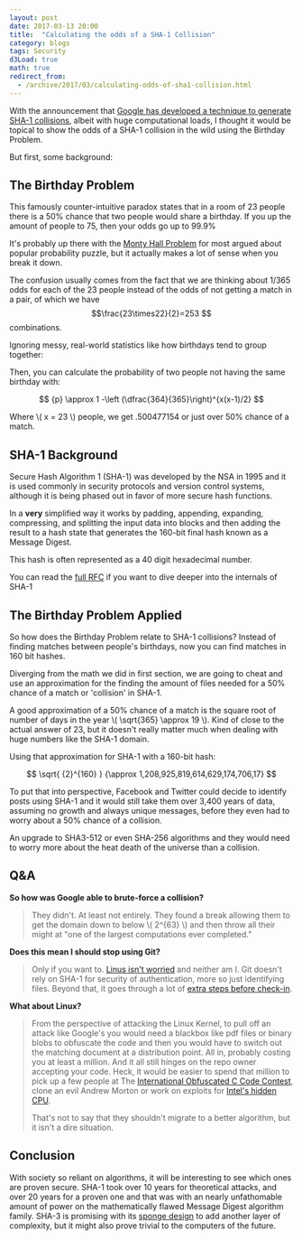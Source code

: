 ```yaml
---
layout: post
date: 2017-03-13 20:00
title:  "Calculating the odds of a SHA-1 Collision"
category: blogs
tags: Security
d3Load: true
math: true
redirect_from:
  - /archive/2017/03/calculating-odds-of-sha1-collision.html
---
```


With the announcement that [Google has developed a technique to generate SHA-1 collisions](https://security.googleblog.com/2017/02/announcing-first-sha1-collision.html), albeit with huge computational loads, I thought it would be topical to show the odds of a SHA-1 collision in the wild using the Birthday Problem.

But first, some background:

The Birthday Problem
--------------------
This famously counter-intuitive paradox states that in a room of 23 people there is a 50% chance that two people would share a birthday. If you up the amount of people to 75, then your odds go up to 99.9%

It's probably up there with the [Monty Hall Problem](https://en.wikipedia.org/wiki/Monty_Hall_problem) for most argued about popular probability puzzle, but it actually makes a lot of sense when you break it down.

The confusion usually comes from the fact that we are thinking about 1/365 odds for each of the 23 people instead of the odds of not getting a match in a pair, of which we have
$$\frac{23\times22}{2}=253 $$ combinations.

Ignoring messy, real-world statistics like how birthdays tend to group together:

<div class="chart"></div>
<script async type="text/javascript" src="/assets/js/d3/births.js"></script>

Then, you can calculate the probability of two people not having the same birthday with:

$$ {p} \approx 1 -\left (\dfrac{364}{365}\right)^{x(x-1)/2} $$

Where \\( x = 23 \\) people, we get .500477154 or just over 50% chance of a match.

SHA-1 Background
----------------

Secure Hash Algorithm 1 (SHA-1) was developed by the NSA in 1995 and it is used commonly in security protocols and version control systems, although it is being phased out in favor of more secure hash functions.

In a **very** simplified way it works by padding, appending, expanding, compressing, and splitting the input data into blocks and then adding the result to a hash state that generates the 160-bit final hash known as a Message Digest.

This hash is often represented as a 40 digit hexadecimal number.

You can read the [full RFC](https://tools.ietf.org/html/rfc3174) if you want to dive deeper into the internals of SHA-1

The Birthday Problem Applied
----------------------------
So how does the Birthday Problem relate to SHA-1 collisions? Instead of finding matches between people's birthdays, now you can find matches in 160 bit hashes.

Diverging from the math we did in first section, we are going to cheat and use an approximation for the finding the amount of files needed for a 50% chance of a match or 'collision' in SHA-1.

A good approximation of a 50% chance of a match is the square root of number of days in the year \\( \sqrt{365} \approx 19 \\). Kind of close to the actual answer of 23, but it doesn't really matter much when dealing with huge numbers like the SHA-1 domain.

Using that approximation for SHA-1 with a 160-bit hash:

$$ \sqrt{ {2}^{160} } {\approx 1,208,925,819,614,629,174,706,17} $$

To put that into perspective, Facebook and Twitter could decide to identify posts using SHA-1 and it would still take them over 3,400 years of data, assuming no growth and always unique messages, before they even had to worry about a 50% chance of a collision.

An upgrade to SHA3-512 or even SHA-256 algorithms and they would need to worry more about the heat death of the universe than a collision.

Q&A
---
**So how was Google able to brute-force a collision?**

> They didn't. At least not entirely. They found a break allowing them
> to get the domain down to below \\( 2^{63} \\) and then throw all their might at
> "one of the largest computations ever completed."

**Does this mean I should stop using Git?**

> Only if you want to. [Linus isn't
> worried](https://plus.google.com/+LinusTorvalds/posts/7tp2gYWQugL) and
> neither am I. Git doesn't rely on SHA-1 for security of
> authentication, more so just identifying files. Beyond that, it goes
> through a lot of [extra steps before
> check-in](https://gist.github.com/masak/2415865).

**What about Linux?**
> From the perspective of attacking the Linux Kernel, to pull off an
> attack like Google's you would need a blackbox like pdf files or
> binary blobs to obfuscate the code and then you would have to switch
> out the matching document at a distribution point. All in, probably
> costing you at least a million. And it all still hinges on the repo
> owner accepting your code. Heck, it would be easier to spend that
> million to pick up a few people at The [International Obfuscated C
> Code Contest](http://www.ioccc.org/), clone an evil Andrew Morton or
> work on exploits for [Intel's hidden
> CPU](https://boingboing.net/2017/06/15/intel-x86-processors-ship-with.html).
>
> That's not to say that they shouldn't migrate to a better algorithm,
> but it isn't a dire situation.

Conclusion
----------
With society so reliant on algorithms, it will be interesting to see which ones are proven secure. SHA-1 took over 10 years for theoretical attacks, and over 20 years for a proven one and that was with an nearly unfathomable amount of power on the mathematically flawed Message Digest algorithm family. SHA-3 is promising with its [sponge design](https://www.fbi.h-da.de/fileadmin/personal/h.baier/Lectures-summer-13/SS-13-Cryptography/lecture_crypto_ss13_chapter09-sha3-handout.pdf) to add another layer of complexity, but it might also prove trivial to the computers of the future.